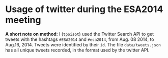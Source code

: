 # Usage of twitter during the ESA2014 meeting

**A short note on method:** I (`tpoisot`) used the Twitter Search API to
get tweets with the hashtags `#ESA2014` and `#esa2014`, from Aug. 08 2014, to
Aug.16, 2014. Tweets were identified by their `id`. The file `data/tweets.json`
has all unique tweets recorded, in the format used by the twitter API.
